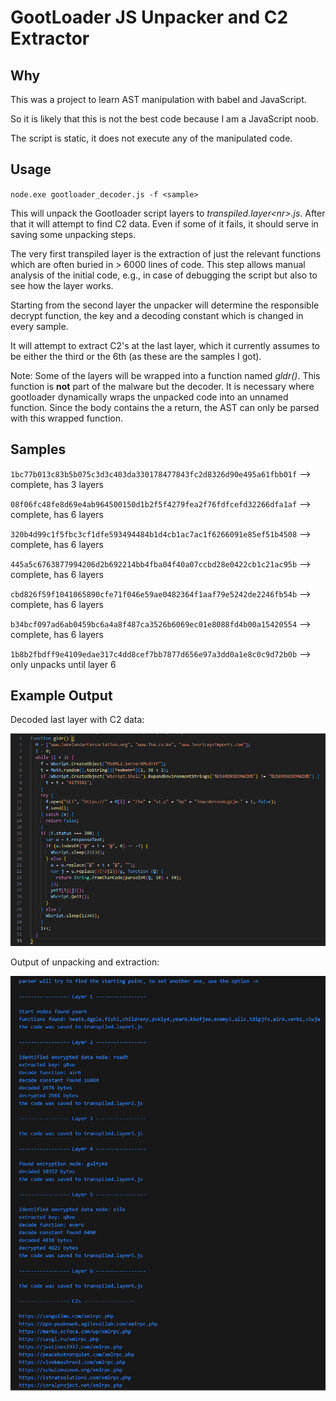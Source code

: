 # GootLoader JS Unpacker and C2 Extractor

## Why

This was a project to learn AST manipulation with babel and JavaScript.

So it is likely that this is not the best code because I am a JavaScript noob.

The script is static, it does not execute any of the manipulated code.

## Usage

`node.exe gootloader_decoder.js -f <sample>`

This will unpack the Gootloader script layers to _transpiled.layer\<nr\>.js_. After that it will attempt to find C2 data. Even if some of it fails, it should serve in saving some unpacking steps.

The very first transpiled layer is the extraction of just the relevant functions which are often buried in > 6000 lines of code. This step allows manual analysis of the initial code, e.g., in case of debugging the script but also to see how the layer works.

Starting from the second layer the unpacker will determine the responsible decrypt function, the key and a decoding constant which is changed in every sample.

It will attempt to extract C2's at the last layer, which it currently assumes to be either the third or the 6th (as these are the samples I got).

Note: Some of the layers will be wrapped into a function named _gldr()_. This function is **not** part of the malware but the decoder. It is necessary where gootloader dynamically wraps the unpacked code into an unnamed function. Since the body contains the a return, the AST can only be parsed with this wrapped function.

## Samples 


`1bc77b013c83b5b075c3d3c403da330178477843fc2d8326d90e495a61fbb01f` --> complete, has 3 layers

`08f06fc48fe8d69e4ab964500150d1b2f5f4279fea2f76fdfcefd32266dfa1af` --> complete, has 6 layers

`320b4d99c1f5fbc3cf1dfe593494484b1d4cb1ac7ac1f6266091e85ef51b4508` --> complete, has 6 layers

`445a5c6763877994206d2b692214bb4fba04f40a07ccbd28e0422cb1c21ac95b` --> complete, has 6 layers

`cbd826f59f1041065890cfe71f046e59ae0482364f1aaf79e5242de2246fb54b` --> complete, has 6 layers

`b34bcf097ad6ab0459bc6a4a8f487ca3526b6069ec01e8088fd4b00a15420554` --> complete, has 6 layers

`1b8b2fbdff9e4109edae317c4dd8cef7bb7877d656e97a3dd0a1e8c0c9d72b0b` --> only unpacks until layer 6

## Example Output

Decoded last layer with C2 data:

![Extracted layer 6](gootloader_decoded_c2layer.png)

Output of unpacking and extraction:

![GootLoader Decoder Example Output](gootloader_decoder_output.png)

